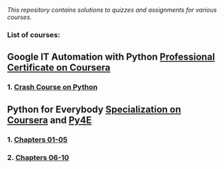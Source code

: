 *This repository contains solutions to quizzes and assignments for various courses.*

### List of courses:

## **Google IT Automation with Python** [Professional Certificate on Coursera](https://www.coursera.org/professional-certificates/google-it-automation)

### 1. [Crash Course on Python](/Crash%20Course%20on%20Python/) 

## **Python for Everybody** [Specialization on Coursera](https://www.coursera.org/specializations/python) and [Py4E](https://www.py4e.com/)

### 1. [Chapters 01-05](/Python%20for%20Everybody/Chapters%2001-05/) 

### 2. [Chapters 06-10](/Python%20for%20Everybody/Chapters%2006-10/) 
